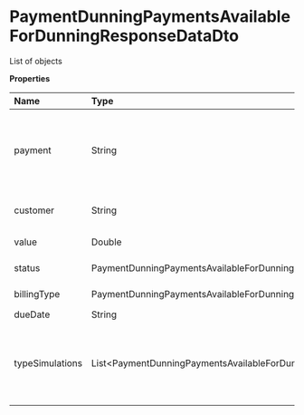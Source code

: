 # PaymentDunningPaymentsAvailableForDunningResponseDataDto

List of objects

**Properties**

| Name            | Type                                                                               | Required | Description                                                             |
| :-------------- | :--------------------------------------------------------------------------------- | :------- | :---------------------------------------------------------------------- |
| payment         | String                                                                             | ❌       | Unique identifier of the payment to be recovered in Asaas               |
| customer        | String                                                                             | ❌       | Unique customer identifier                                              |
| value           | Double                                                                             | ❌       | Payment amount                                                          |
| status          | PaymentDunningPaymentsAvailableForDunningResponseDataPaymentStatus                 | ❌       | Billing status                                                          |
| billingType     | PaymentDunningPaymentsAvailableForDunningResponseDataBillingType                   | ❌       | Form of payment                                                         |
| dueDate         | String                                                                             | ❌       | Due date                                                                |
| typeSimulations | List\<PaymentDunningPaymentsAvailableForDunningResponseDataTypeSimulationItemDto\> | ❌       | Simulation of denial request for each type of payment dunning available |

<!-- This file was generated by liblab | https://liblab.com/ -->
